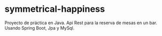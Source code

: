 # symmetrical-happiness
Proyecto de práctica en Java.
Api Rest para la reserva de mesas en un bar. 
Usando Spring Boot, Jpa y MySql. 
